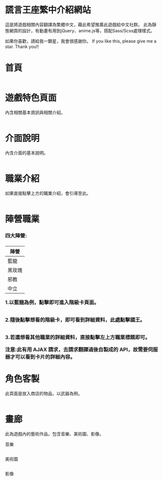 # 謊言王座繁中介紹網站

這是將遊戲相關內容翻譯為繁體中文，藉此希望推廣此遊戲給中文社群。
此為靜態網頁的設計，有動畫有用到jQuery、anime.js等，搭配Sass/Scss處理樣式。

如果你喜歡，請給我一顆星，我會很感謝你。 If you like this, please give me a star. Thank you!!

# 首頁

<img src='https://raw.githubusercontent.com/tsen1220/tof-website/master/tof/sass/intro/introduction.jpg' alt =''>

# 遊戲特色頁面

內含相關基本資訊與相關介紹。

<img src='https://raw.githubusercontent.com/tsen1220/tof-website/master/tof/sass/intro/Basic.jpg' alt=''>

# 介面說明

內含介面的基本說明。

<img src='https://raw.githubusercontent.com/tsen1220/tof-website/master/tof/sass/intro/UI.jpg' alt=''>

# 職業介紹

如果直接點擊上方的職業介紹，會引導至此。

<img src='https://raw.githubusercontent.com/tsen1220/tof-website/master/tof/sass/intro/class.jpg' alt=''>

# 陣營職業

<h3>四大陣營:<h3>

| 陣營   |
| ------ |
| 藍龍   |
| 黑玫瑰 |
| 邪教   |
| 中立   |

1.以藍龍為例，點擊即可進入階級卡頁面。

<img src='https://raw.githubusercontent.com/tsen1220/tof-website/master/tof/sass/intro/BD.jpg' alt=''>

2.隨後點擊想看的階級卡，即可看到詳細資料，此處點擊國王。

<img src='https://raw.githubusercontent.com/tsen1220/tof-website/master/tof/sass/intro/king.jpg' alt=''>

3.若還想看其他職業的詳細資料，直接點擊左上方職業標題即可。

注意:此有用 AJAX 請求，去請求翻譯過後自製成的 API，故需要伺服器才可以看到卡片的詳細內容。

# 角色客製

此頁面是放入商店的物品，以武器為例。

<img src='https://raw.githubusercontent.com/tsen1220/tof-website/master/tof/sass/intro/Weapon.jpg' alt=''>

# 畫廊

此為遊戲內的藝術作品，包含音樂、美術圖、影像。

音樂

<img src='https://raw.githubusercontent.com/tsen1220/tof-website/master/tof/sass/intro/music.jpg' alt=''>

美術圖

<img src='https://raw.githubusercontent.com/tsen1220/tof-website/master/tof/sass/intro/art.jpg' alt=''>

影像

<img src='https://github.com/tsen1220/tof-website/blob/master/tof/sass/intro/video.jpg' alt=''>
